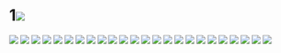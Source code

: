 # 1![](../img/42/00000001.jpg)
![](../img/42/00000002.jpg)
![](../img/42/00000003.jpg)
![](../img/42/00000004.jpg)
![](../img/42/00000005.jpg)
![](../img/42/00000006.jpg)
![](../img/42/00000007.jpg)
![](../img/42/00000008.jpg)
![](../img/42/00000009.jpg)
![](../img/42/00000010.jpg)
![](../img/42/00000011.jpg)
![](../img/42/00000012.jpg)
![](../img/42/00000013.jpg)
![](../img/42/00000014.jpg)
![](../img/42/00000015.jpg)
![](../img/42/00000016.jpg)
![](../img/42/00000017.jpg)
![](../img/42/00000018.jpg)
![](../img/42/00000019.jpg)
![](../img/42/00000020.jpg)
![](../img/42/00000021.jpg)
![](../img/42/00000022.jpg)
![](../img/42/00000023.jpg)
![](../img/42/00000024.jpg)
![](../img/42/00000025.jpg)

